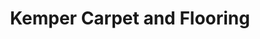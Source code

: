 ---
title: "Kemper Carpet and Flooring"
url: /gainesville/kemper-carpet-and-flooring/
shop: carpet
---